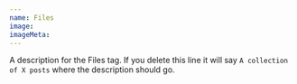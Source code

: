 ```yaml
---
name: Files
image:
imageMeta:
---
```

A description for the Files tag. If you delete this line it will say
`A collection of X posts` where the description should go.
